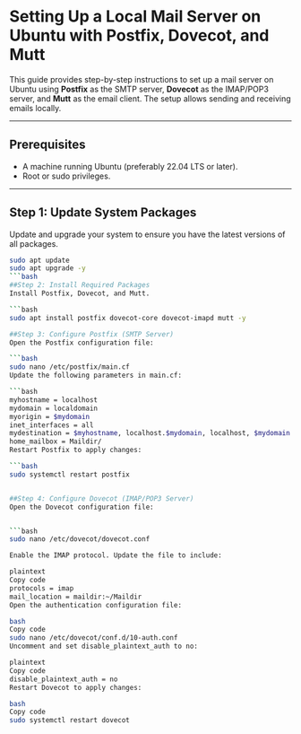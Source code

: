 # Setting Up a Local Mail Server on Ubuntu with Postfix, Dovecot, and Mutt

This guide provides step-by-step instructions to set up a mail server on Ubuntu using **Postfix** as the SMTP server, **Dovecot** as the IMAP/POP3 server, and **Mutt** as the email client. The setup allows sending and receiving emails locally.

---

## Prerequisites
- A machine running Ubuntu (preferably 22.04 LTS or later).
- Root or sudo privileges.

---

## Step 1: Update System Packages
Update and upgrade your system to ensure you have the latest versions of all packages.
```bash
sudo apt update
sudo apt upgrade -y
```bash
##Step 2: Install Required Packages
Install Postfix, Dovecot, and Mutt.

```bash
sudo apt install postfix dovecot-core dovecot-imapd mutt -y

##Step 3: Configure Postfix (SMTP Server)
Open the Postfix configuration file:

```bash
sudo nano /etc/postfix/main.cf
Update the following parameters in main.cf:

```bash
myhostname = localhost
mydomain = localdomain
myorigin = $mydomain
inet_interfaces = all
mydestination = $myhostname, localhost.$mydomain, localhost, $mydomain
home_mailbox = Maildir/
Restart Postfix to apply changes:

```bash
sudo systemctl restart postfix


##Step 4: Configure Dovecot (IMAP/POP3 Server)
Open the Dovecot configuration file:


```bash
sudo nano /etc/dovecot/dovecot.conf

Enable the IMAP protocol. Update the file to include:

plaintext
Copy code
protocols = imap
mail_location = maildir:~/Maildir
Open the authentication configuration file:

bash
Copy code
sudo nano /etc/dovecot/conf.d/10-auth.conf
Uncomment and set disable_plaintext_auth to no:

plaintext
Copy code
disable_plaintext_auth = no
Restart Dovecot to apply changes:

bash
Copy code
sudo systemctl restart dovecot

